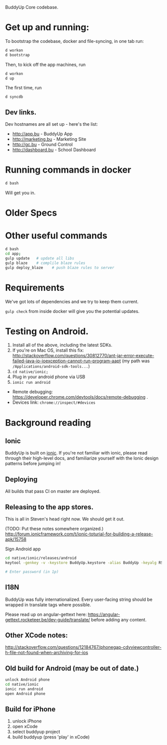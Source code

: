 BuddyUp Core codebase.

# Get up and running:

To bootstrap the codebase, docker and file-syncing, in one tab run:

```bash
d workon
d bootstrap
```

Then, to kick off the app machines, run

```bash
d workon
d up
```


The first time, run

```
d syncdb
```


## Dev links.

Dev hostnames are all set up - here's the list:

- http://app.bu - BuddyUp App
- http://marketing.bu - Marketing Site
- http://gc.bu - Ground Control
- http://dashboard.bu - School Dashboard


# Running commands in docker

```bash
d bash
```

Will get you in.


# Older Specs


# Other useful commands

```bash
d bash
cd app;
gulp update   # update all libs
gulp blaze    # complile blaze rules
gulp deploy_blaze    # push blaze rules to server
```


# Requirements

We've got lots of dependencies and we try to keep them current.

`gulp check` from inside docker will give you the potential updates.

# Testing on Android.

1. Install all of the above, including the latest SDKs.
2. If you're on Mac OS, install this fix: http://stackoverflow.com/questions/30812770/ant-jar-error-execute-failed-java-io-ioexception-cannot-run-program-aapt
  (my path was `/Applications/android-sdk-tools...`)
3. `cd native/ionic;`
4. Plug in your android phone via USB
5. `ionic run android`


- Remote debugging: https://developer.chrome.com/devtools/docs/remote-debugging .
- Devices link: `chrome://inspect/#devices`

# Background reading

## Ionic

BuddyUp is built on [ionic](http://ionicframework.com).  If you're not familiar with ionic, please read through their high-level docs, and familiarize yourself with the Ionic design patterns before jumping in!

## Deploying

All builds that pass CI on master are deployed.

## Releasing to the app stores.

This is all in Steven's head right now.  We should get it out.

(TODO: Put these notes somewhere organized.)
http://forum.ionicframework.com/t/ionic-toturial-for-building-a-release-apk/15758

Sign Android app

```bash
cd native/ionic/releases/android
keytool -genkey -v -keystore BuddyUp.keystore -alias BuddyUp -keyalg RSA -keysize 2048 -validity 10000

# Enter password (in 1p)
```

## I18N

BuddyUp was fully internationalized.  Every user-facing string should be wrapped in translate tags where possible.

Please read up on angular-gettext here: https://angular-gettext.rocketeer.be/dev-guide/translate/ before adding any content.


## Other XCode notes:

http://stackoverflow.com/questions/12184767/phonegap-cdvviewcontroller-h-file-not-found-when-archiving-for-ios


## Old build for Android (may be out of date.)

```bash
unlock Android phone
cd native/ionic
ionic run android
open Android phone
```

## Build for iPhone
1. unlock iPhone
1. open xCode
1. select buddyup project
1. build buddyup (press 'play' in xCode)


